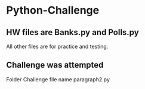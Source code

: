 # Python-Challenge
## HW files are Banks.py and Polls.py
All other files are for practice and testing.

## Challenge was attempted 
Folder Challenge file name paragraph2.py
